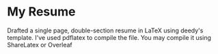 # My Resume
Drafted a single page, double-section resume in LaTeX using deedy's template.
I've used pdflatex to compile the file. 
You may compile it using ShareLatex or Overleaf
